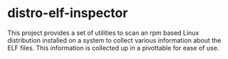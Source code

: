 # distro-elf-inspector
This project provides a set of utilities to scan an rpm based Linux distribution installed on a system to collect various information about the ELF files. This information is collected up in a pivottable for ease of use.
